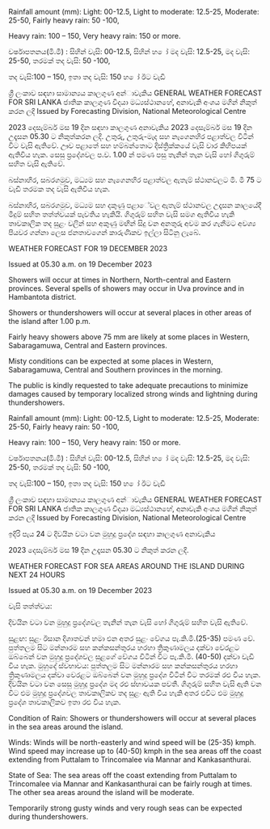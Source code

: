 Rainfall amount (mm): Light: 00-12.5, Light to moderate: 12.5-25, Moderate: 25-50, Fairly heavy rain: 50 -100,

Heavy rain: 100 – 150, Very heavy rain: 150 or more.

වර්ෂාපතනය(මි.මී) : සිහින් වැසි: 00-12.5, සිහින් හ ෝ මද වැසි: 12.5-25, මද වැසි: 25-50, තරමක් තද වැසි: 50 -100,

තද වැසි:100 – 150, ඉතා තද වැසි: 150 හ ෝ ඊට වැඩි

ශ්‍රී ලංකාව සඳහා සාමාන්‍යය කාලගුණ අන්‍ාවැකිය GENERAL WEATHER FORECAST FOR SRI LANKA ජාතික කාලගුණ විදයා මධ්‍යස්ථානහේ, අනාවැකි අංශය මගින් නිකුත් කරන ලදි Issued by Forecasting Division, National Meteorological Centre

2023 දෙසැම්බර් මස 19 දින සඳහා කාලගුණ අනාවැකිය 2023 දෙසැම්බර් මස 19 දින උදෑසන 05.30 ට නිකුත්කරන ලදි. උතුරු, උතුරු-මැද සහ නැගෙනහිර පළාත්වල විටින් විට වැසි ඇතිවේ. ඌව පළාතේ සහ හම්බන්තොට දිස්ත්‍රික්කයේ වැසි වාර කිහිපයක් ඇතිවිය හැක. සෙසු ප්‍රදේශවල ප.ව. 1.00 න් පමණ පසු තැනින් තැන වැසි හෝ ගිගුරුම් සහිත වැසි ඇතිවේ.

බස්නාහිර, සබරගමුව, මධ්‍යම සහ නැගෙනහිර පළාත්වල ඇතැම් ස්ථානවලට මි. මී 75 ට වැඩි තරමක තද වැසි ඇතිවිය හැක.

බස්නාහිර, සබරගමුව, මධ්‍යම සහ දකුණු පළාේවල ඇතැම් ස්ථානවල උදෑසන කාලයේදී මීදුම් සහිත තත්ත්වයක් පැවතිය හැකියි. ගිගුරුම් සහිත වැසි සමග ඇතිවිය හැකි තාවකාලික තද සුළං වලින් සහ අකුණු මඟින් සිදු වන අනතුරු අවම කර ගැනීමට අවශ්‍ය පියවර ගන්නා ලෙස ජනතාවගෙන් කාරුණිකව ඉල්ලා සිටිනු ලැබේ.

WEATHER FORECAST FOR 19 DECEMBER 2023

Issued at 05.30 a.m. on 19 December 2023

Showers will occur at times in Northern, North-central and Eastern provinces. Several spells of showers may occur in Uva province and in Hambantota district.

Showers or thundershowers will occur at several places in other areas of the island after 1.00 p.m.

Fairly heavy showers above 75 mm are likely at some places in Western, Sabaragamuwa, Central and Eastern provinces.

Misty conditions can be expected at some places in Western, Sabaragamuwa, Central and Southern provinces in the morning.

The public is kindly requested to take adequate precautions to minimize damages caused by temporary localized strong winds and lightning during thundershowers.

Rainfall amount (mm): Light: 00-12.5, Light to moderate: 12.5-25, Moderate: 25-50, Fairly heavy rain: 50 -100,

Heavy rain: 100 – 150, Very heavy rain: 150 or more.

වර්ෂාපතනය(මි.මී) : සිහින් වැසි: 00-12.5, සිහින් හ ෝ මද වැසි: 12.5-25, මද වැසි: 25-50, තරමක් තද වැසි: 50 -100,

තද වැසි:100 – 150, ඉතා තද වැසි: 150 හ ෝ ඊට වැඩි

ශ්‍රී ලංකාව සඳහා සාමාන්‍යය කාලගුණ අන්‍ාවැකිය GENERAL WEATHER FORECAST FOR SRI LANKA ජාතික කාලගුණ විදයා මධ්‍යස්ථානහේ, අනාවැකි අංශය මගින් නිකුත් කරන ලදි Issued by Forecasting Division, National Meteorological Centre

ඉදිරි පැය 24 ට දිවයින වටා වන මුහුදු ප්‍රදේශ සඳහා කාලගුණ අනාවැකිය

2023 දෙසැම්බර් මස 19 දින උදෑසන 05.30 ට නිකුත් කරන ලදි.

WEATHER FORECAST FOR SEA AREAS AROUND THE ISLAND DURING NEXT 24 HOURS

Issued at 05.30 a.m. on 19 December 2023

වැසි තත්ත්වය:

දිවයින වටා වන මුහුදු ප්‍රදේශවල තැනින් තැන වැසි හෝ ගිගුරුම් සහිත වැසි ඇතිවේ.

සුළඟ: සුළං ඊසාන දිශාතවන් හමා එන අතර සුළං වේගය පැ.කි.මී.(25-35) පමණ වේ. පුත්තලම සිට මන්නාරම සහ කන්කසන්තුරය හරහා ත්‍රිකුණාමලය දක්වා වෙරළට ඔබ්බෙන් වන මුහුදු ප්‍රදේශවල සුළගේ වේගය විටින් විට පැ.කි.මී. (40-50) දක්වා වැඩි විය හැක. මුහුදේ ස්වභාවය: පුත්තලම සිට මන්නාරම සහ කන්කසන්තුරය හරහා ත්‍රිකුණාමලය දක්වා වෙරළට ඔබ්බෙන් වන මුහුදු ප්‍රදේශ විටින් විට තරමක් රළු විය හැක. දිවයින වටා වන සෙසු මුහුදු ප්‍රදේශ මද රළු ස්භාවයක පවතී. ගිගුරුම් සහිත වැසි ඇති වන විට එම මුහුදු ප්‍රදේශවල තාවකාලිකව තද සුළං ඇති විය හැකි අතර එවිට එම මුහුදු ප්‍රදේශ තාවකාලිකව ඉතා රළු විය හැක.

Condition of Rain: Showers or thundershowers will occur at several places in the sea areas around the island.

Winds: Winds will be north-easterly and wind speed will be (25-35) kmph. Wind speed may increase up to (40-50) kmph in the sea areas off the coast extending from Puttalam to Trincomalee via Mannar and Kankasanthurai.

State of Sea: The sea areas off the coast extending from Puttalam to Trincomalee via Mannar and Kankasanthurai can be fairly rough at times. The other sea areas around the island will be moderate.

Temporarily strong gusty winds and very rough seas can be expected during thundershowers.